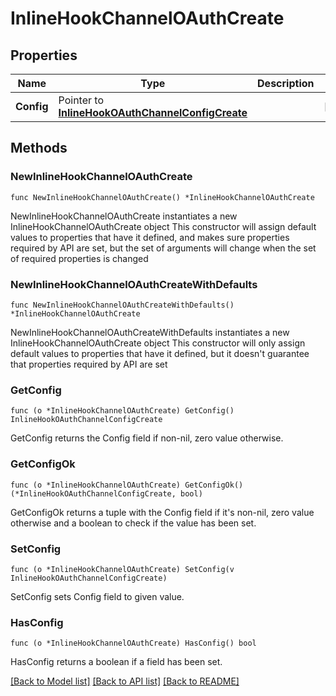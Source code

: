 # InlineHookChannelOAuthCreate

## Properties

Name | Type | Description | Notes
------------ | ------------- | ------------- | -------------
**Config** | Pointer to [**InlineHookOAuthChannelConfigCreate**](InlineHookOAuthChannelConfigCreate.md) |  | [optional] 

## Methods

### NewInlineHookChannelOAuthCreate

`func NewInlineHookChannelOAuthCreate() *InlineHookChannelOAuthCreate`

NewInlineHookChannelOAuthCreate instantiates a new InlineHookChannelOAuthCreate object
This constructor will assign default values to properties that have it defined,
and makes sure properties required by API are set, but the set of arguments
will change when the set of required properties is changed

### NewInlineHookChannelOAuthCreateWithDefaults

`func NewInlineHookChannelOAuthCreateWithDefaults() *InlineHookChannelOAuthCreate`

NewInlineHookChannelOAuthCreateWithDefaults instantiates a new InlineHookChannelOAuthCreate object
This constructor will only assign default values to properties that have it defined,
but it doesn't guarantee that properties required by API are set

### GetConfig

`func (o *InlineHookChannelOAuthCreate) GetConfig() InlineHookOAuthChannelConfigCreate`

GetConfig returns the Config field if non-nil, zero value otherwise.

### GetConfigOk

`func (o *InlineHookChannelOAuthCreate) GetConfigOk() (*InlineHookOAuthChannelConfigCreate, bool)`

GetConfigOk returns a tuple with the Config field if it's non-nil, zero value otherwise
and a boolean to check if the value has been set.

### SetConfig

`func (o *InlineHookChannelOAuthCreate) SetConfig(v InlineHookOAuthChannelConfigCreate)`

SetConfig sets Config field to given value.

### HasConfig

`func (o *InlineHookChannelOAuthCreate) HasConfig() bool`

HasConfig returns a boolean if a field has been set.


[[Back to Model list]](../README.md#documentation-for-models) [[Back to API list]](../README.md#documentation-for-api-endpoints) [[Back to README]](../README.md)


